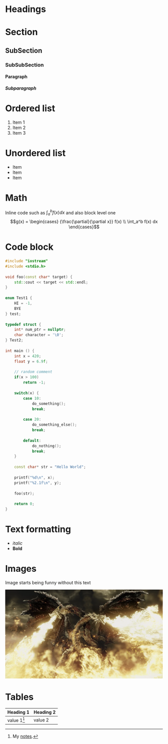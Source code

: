 # Headings
# Section
## SubSection
### SubSubSection
#### Paragraph
##### Subparagraph

# Ordered list
1. Item 1
2. Item 2
3. Item 3

# Unordered list
- Item
- Item
- Item

# Math
Inline code such as $\int_a^b f(x) dx$ and also block level one
$$g(x) = 
\begin{cases}
    {\frac{\partial}{\partial x}} f(x) \\
    \int_a^b f(x) dx
\end{cases}$$

# Code block
```cpp
#include "iostream"
#include <stdio.h>

void foo(const char* target) {
    std::cout << target << std::endl;
}

enum Test1 {
    HI = -1,
    BYE
} test;

typedef struct {
    int* num_ptr = nullptr;
    char character = '\0';
} Test2;

int main () {
    int x = 420;
    float y = 6.9f;

    // random comment
    if(x > 100)
        return -1;

    switch(x) {
        case 10:
            do_something();
            break;

        case 20:
            do_something_else();
            break;

        default:
            do_nothing();
            break;
    }

    const char* str = "Hello World";

    printf("%d\n", x);
    printf("%2.1f\n", y);

    foo(str);

    return 0;
}
```

# Text formatting
- _italic_
- **Bold**

# Images
Image starts being funny without this text

![Dragon](assets/dragon.png)

# Tables
|Heading 1|Heading 2|
|---|---|
|value 1[^1]| value 2|

[^1]: My [notes](https://chuzawick420.github.io/notes_publisher/).
